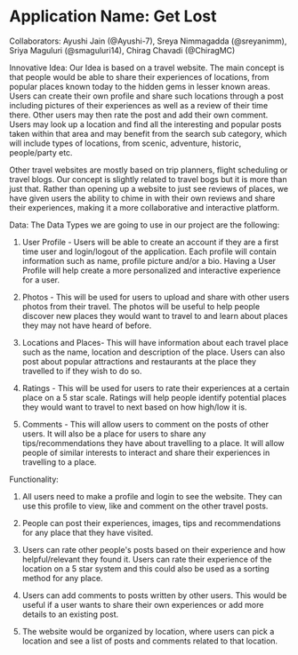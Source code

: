 # Application Name: Get Lost

Collaborators: 
Ayushi Jain (@Ayushi-7),
Sreya Nimmagadda (@sreyanimm),
Sriya Maguluri (@smaguluri14),
Chirag Chavadi (@ChiragMC)

Innovative Idea:
Our Idea is based on a travel website. The main concept is that people would be able to share their experiences of locations, from popular places known today to the hidden gems in lesser known areas. Users can create their own profile and share such locations through a post including pictures of their experiences as well as a review of their time there. Other users may then rate the post and add their own comment. Users may look up a location and find all the interesting and popular posts taken within that area and may benefit from the search sub category, which will include types of locations, from scenic, adventure, historic, people/party etc.

Other travel websites are mostly based on trip planners, flight scheduling or travel blogs. Our concept is slightly related to travel bogs but it is more than just that. Rather than opening up a website to just see reviews of places, we have given users the ability to chime in with their own reviews and share their experiences, making it a more collaborative and interactive platform.

Data: 
The Data Types we are going to use in our project are the following:
1) User Profile - Users will be able to create an account if they are a first time user and login/logout of the application. Each profile will contain information such as name, profile picture and/or a bio. Having a User Profile will help create a more personalized and interactive experience for a user.

2) Photos - This will be used for users to upload and share with other users photos from their travel. The photos will be useful to help people discover new places they would want to travel to and learn about places they may not have heard of before.

3) Locations and Places- This will have information about each travel place such as the name, location and description of the place. Users can also post about popular attractions and restaurants at the place they travelled to if they wish to do so.

4) Ratings - This will be used for users to rate their experiences at a certain place on a 5 star scale. Ratings will help people identify potential places they would want to travel to next based on how high/low it is. 

5) Comments - This will allow users to comment on the posts of other users. It will also be a place for users to share any tips/recommendations they have about travelling to a place. It will allow people of similar interests to interact and share their experiences in travelling to a place. 

Functionality:
1) All users need to make a profile and login to see the website. They can use this profile to view, like and comment on the other travel posts. 

2) People can post their experiences, images, tips and recommendations for any place that they have visited. 

3) Users can rate other people's posts based on their experience and how helpful/relevant they found it. Users can rate their experience of the location on a 5 star system and this could also be used as a sorting method for any place.

4) Users can add comments to posts written by other users. This would be useful if a user wants to share their own experiences or add more details to an existing post.

5) The website would be organized by location, where users can pick a location and see a list of posts and comments related to that location.
